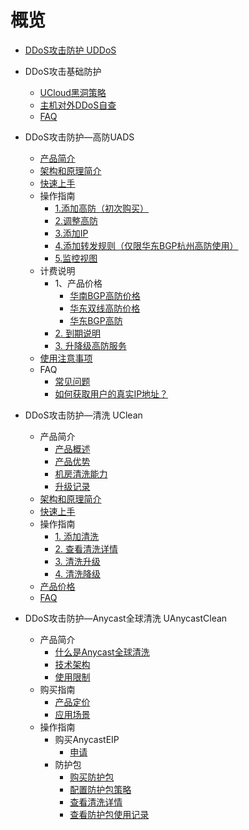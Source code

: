 # 概览

* [DDoS攻击防护 UDDoS](/security/uantiddos/uantiddos)

* DDoS攻击基础防护
  * [UCloud黑洞策略](security/uantiddos/usecurity/datacenter)
  * [主机对外DDoS自查](security/uantiddos/usecurity/check_ddos)
  * [FAQ](security/uantiddos/usecurity/faq)

* DDoS攻击防护—高防UADS
  * [产品简介](security/uantiddos/uads/concepts)
  * [架构和原理简介](security/uantiddos/uads/architecture)
  * [快速上手](security/uantiddos/uads/common) 
  * 操作指南
    * [1.添加高防（初次购买）](security/uantiddos/uads/opintro/add)
    * [2.调整高防](security/uantiddos/uads/opintro/upgrade)
    * [3.添加IP](security/uantiddos/uads/opintro/addip)
    * [4.添加转发规则（仅限华东BGP杭州高防使用）](security/uantiddos/uads/opintro/addrules)
    * [5.监控视图](security/uantiddos/uads/opintro/dashboard)
  * 计费说明
    * 1、产品价格
      * [华南BGP高防价格](security/uantiddos/uads/price/prices/southern)
      * [华东双线高防价格](security/uantiddos/uads/price/prices/east)
      * [华东BGP高防](security/uantiddos/uads/price/prices/bgp)
    * [2. 到期说明](security/uantiddos/uads/price/invalid)
    * [3. 升降级高防服务](security/uantiddos/uads/price/upgrade)
  * [使用注意事项](security/uantiddos/uads/warning)
  * FAQ
    * [常见问题](security/uantiddos/uads/faq/game)
    * [如何获取用户的真实IP地址？](security/uantiddos/uads/faq/howtogetip)

* DDoS攻击防护—清洗 UClean
  * 产品简介
    * [产品概述](security/uantiddos/clean/concepts/overview) 
    * [产品优势](security/uantiddos/clean/concepts/advantage)
    * [机房清洗能力](security/uantiddos/clean/concepts/protect)
    * [升级记录](security/uantiddos/clean/concepts/change)
  * [架构和原理简介](security/uantiddos/clean/architecture)
  * [快速上手](security/uantiddos/clean/common) 
  * 操作指南
    * [1. 添加清洗](security/uantiddos/clean/opintro/add)
    * [2. 查看清洗详情](security/uantiddos/clean/opintro/details)
    * [3. 清洗升级](security/uantiddos/clean/opintro/upgrade)
    * [4. 清洗降级](security/uantiddos/clean/opintro/degrade)
  * [产品价格](security/uantiddos/clean/price)
  * [FAQ](security/uantiddos/clean/faq)

* DDoS攻击防护—Anycast全球清洗 UAnycastClean
  * 产品简介
    * [什么是Anycast全球清洗](security/uantiddos/uanycastclean/intro/whatisanycasteip) 
    * [技术架构](security/uantiddos/uanycastclean/intro/architecture)
    * [使用限制](security/uantiddos/uanycastclean/intro/limit)
  * 购买指南
    * [产品定价](security/uantiddos/uanycastclean/buy/price) 
    * [应用场景](security/uantiddos/uanycastclean/buy/apply)
  * 操作指南
    * 购买AnycastEIP
      * [申请](security/uantiddos/uanycastclean/guide/allocate)
    * 防护包
      * [购买防护包](security/uantiddos/uanycastclean/guide/buyanycastclean)
      * [配置防护包策略](security/uantiddos/uanycastclean/guide/config)
      * [查看清洗详情](security/uantiddos/uanycastclean/guide/check)
      * [查看防护包使用记录](security/uantiddos/uanycastclean/guide/used)

  

  

    

   

  ​      
